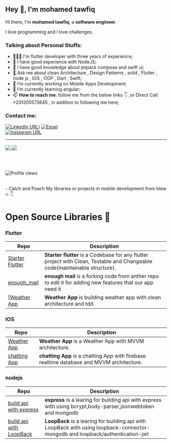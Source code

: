 

## Hey 👋, I'm mohamed tawfiq

Hi there, I'm **mohamed tawfiq**, a **software engineer**.


I love programming and I love challenges.

### Talking about Personal Stuffs:

- 👨🏽‍💻 I'm flutter developer with three years of experience;
- 🤔 I have good experience with NodeJS;
- 💼 I have good knowledge about jetpack compose and swift ui;
- 💬 Ask me about clean Architecture , Design Patterns , solid , Flutter , node js , IOS , OOP , Dart , Swift;
- 🔭 I’m currently working on Mobile Apps Development;
- 🌱 I’m currently learning angular;
- 📫 **How to reach me**: follow me from the below links :point_down: ,or Direct Call: +201205573645 , in addition to following me here;

 
### Contact me:

[![LinkedIn URL](https://img.shields.io/static/v1?color=green&label=linkedin&logo=linkedin&logoColor=blue&style=for-the-badge&message=Connect)](https://www.linkedin.com/in/mohamed-adel-tawfiq/)) 
[![Email](https://img.shields.io/static/v1?color=green&label=email&logo=envelope&logoColor=blue&style=for-the-badge&message=contact)](mailto:mohamedun9@gmail.com)
<br />
[![Instagram URL](https://img.shields.io/static/v1?color=green&label=Instagram&logo=Instagram&logoColor=red&style=for-the-badge&message=follow)](https://www.instagram.com/mohamed108adel/)

<!-- /https://github.com/anuraghazra/github-readme-stats#themes -->
<hr/>
<a href="https://github.com/Mohamed1226">
  <img align="center" src="https://github-readme-stats.vercel.app/api?username=Mohamed1226&count_private=true&show_icons=true&theme=gruvbox&hide_border=false" />
</a>
<!-- <br /> -->
<a href="https://github.com/Mohamed1226">
  <img align="center" src="https://github-readme-stats.vercel.app/api/top-langs/?username=Mohamed1226&layout=compact&theme=synthwave&hide_border=false" />
</a>

<br /> <br /> 

![Profile views](https://komarev.com/ghpvc/?username=Mohamed1226&color=blue)

<br /> 
 - Catch and Poach My libraries or projects in mobile development from blew 🔥 👇

# Open Source Libraries 🔔

### Flutter

|       **Repo**                                                                   |                     **Description**                                                                                             |
| ------------------------- | -----------------------------------------------------------------------------------------------------------------------------------------------------------------------                |
|   [Starter Flutter](https://github.com/Mohamed1226/flutter_starter/tree/develop) |  **Starter flutter** is a Codebase for any flutter project with Clean, Testable and Changeable code(maintainable structure).    |
|   [enough_mail](https://github.com/Mohamed1226/enough_mail)                      |  **enough mail** is a forking code from anther repo to edit it for adding new features that our app need it                     |
|   [[Weather App](https://github.com/Mohamed1226/Roaa-Weather/tree/tdd)           |  **Weather App** is building weather app with clean architecture and tdd                                                        |

### IOS 

|       **Repo**                                                                   |                     **Description**                                                                                              |
| ------------------------- | -----------------------------------------------------------------------------------------------------------------------------------------------------------------------                 |
|   [Weather App](https://github.com/Mohamed1226/weather_app_ios)                  |  **Weather App** is a Weather App with MVVM architecture.    
|   [chatting App](https://github.com/Mohamed1226/Flash-Chat)                      |  **chatting App** is a chatting App with firebase realtime database and MVVM architecture.                                       | 

### nodejs

|       **Repo**                                                                   |                     **Description**                                                                                              |
| ------------------------- | -----------------------------------------------------------------------------------------------------------------------------------------------------------------------                 |
|   [build api with express](https://github.com/Mohamed1226/apiWithExpress)        |  **express** is a learing for building api with express with using bcrypt,body-parser,jsonwebtoken and mongodb                   |
|   [build api with LoopBack](https://github.com/Mohamed1226/apiWithLoopBack)      |  **LoopBack** is a learing for building api with LoopBack with using loopback-connector-mongodb and loopback/authentication-jwt| |
 

                            

<!--
**Mohamed1226/Mohamed1226** is a ✨ _special_ ✨ repository because its `README.md` (this file) appears on your GitHub profile.

Here are some ideas to get you started:

- 🔭 I’m currently working on ...
- 🌱 I’m currently learning ...
- 👯 I’m looking to collaborate on ...
- 🤔 I’m looking for help with ...
- 💬 Ask me about ...
- 📫 How to reach me: ...
- 😄 Pronouns: ...
- ⚡ Fun fact: ...
-->

